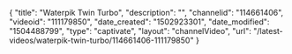 {
    "title": "Waterpik Twin Turbo",
    "description": "",
    "channelid": "114661406",
    "videoid": "111179850",
    "date_created": "1502923301",
    "date_modified": "1504488799",
    "type": "captivate",
    "layout": "channelVideo",
    "url": "\/latest-videos\/waterpik-twin-turbo\/114661406-111179850"
}
